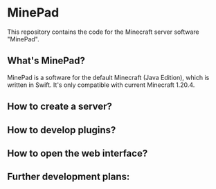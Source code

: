 # MinePad
This repository contains the code for the Minecraft server software "MinePad".

## What's MinePad?
MinePad is a software for the default Minecraft (Java Edition), which is written in Swift. It's only compatible with current Minecraft 1.20.4.

## How to create a server?


## How to develop plugins?


## How to open the web interface?


## Further development plans:
